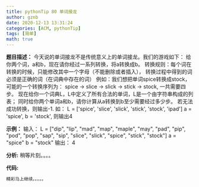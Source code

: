 ```yaml
---
title: pythonTip 80 单词接龙
author: gznb
date: 2020-12-13 13:31:24
categories: [ACM, pythonTip]
tags: [简单]
math: true
---
```


**题目描述：**
今天说的单词接龙不是传统意义上的单词接龙。我们的游戏如下：
给你两个词，a和b，现在请你经过一系列转换，将a转换成b。
转换规则：每个词在转换的时候，只能修改其中一个字母（不能删除或者插入），
转换过程中得到的词必须是正确的词（在词典中存在的词）
例如：我们想把单词spice转换成stock，可能的一个转换序列为：
spice -> slice -> slick -> stick -> stock, 一共需要四步。
现在给你一个词典L，L中定义了所有合法的单词，L是一个由字符串构成的列表；
同时给你两个单词a和b，请你计算从a转换到b至少需要经过多少步。
若无法成功转换，则输出-1.
如：
L = ['spice', 'slice', 'slick', 'stick', 'stock', 'ipad']
a = 'spice', b = 'stock', 则输出4

**示例：**
输入：
L = ["dip", "lip", "mad", "map", "maple", "may", "pad", "pip", "pod", "pop", "sap", "sip", "slice", "slick", "spice", "stick", "stock"]
a = "spice"
b = "stock"
输出：
4


**分析:**
稍等片刻。。。。

**代码:**
```python
精彩马上继续。。。。。
```
